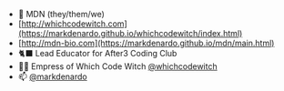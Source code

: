 
- 🌊 MDN (they/them/we)
- [http://whichcodewitch.com](https://markdenardo.github.io/whichcodewitch/index.html)
- [http://mdn-bio.com](https://markdenardo.github.io/mdn/main.html)
- 🐈‍⬛ Lead Educator for After3 Coding Club
- 🧙🏾 Empress of Which Code Witch [@whichcodewitch](http://instagram.com/whichcodewitch)
- 📫 [@markdenardo](https://www.instagram.com/markdenardo/)

<!---
markdenardo/markdenardo is a ✨ special ✨ repository because its `README.md` (this file) appears on your GitHub profile.
You can click the Preview link to take a look at your changes.
--->
